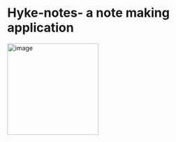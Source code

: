 # Hyke-notes- a note making application

<img width="209" alt="image" src="https://user-images.githubusercontent.com/63746541/198227395-24ca9a1b-4e8e-4190-b9dd-91f72c888b42.png">
